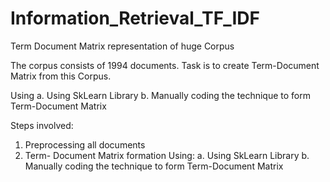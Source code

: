 # Information_Retrieval_TF_IDF
Term Document Matrix representation of huge Corpus

The corpus consists of 1994 documents. Task is to create Term-Document Matrix from this Corpus. 

Using 
  a. Using SkLearn Library
  b. Manually coding the technique to form Term-Document Matrix

Steps involved:
1. Preprocessing all documents
2. Term- Document Matrix formation Using:
  a. Using SkLearn Library
  b. Manually coding the technique to form Term-Document Matrix

  
